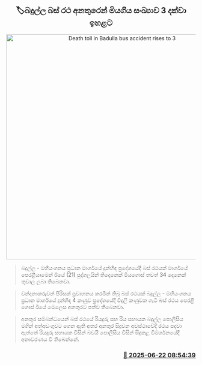 <p align='center'><b><h2 align='center' title='Death toll in Badulla bus accident rises to 3'>🏷බදුල්ල බස් රථ අනතුරෙන් මියගිය සංඛ්‍යාව 3 දක්වා ඉහළට</h2></b></p>
<p align='center'><img src='https://helakuru.sgp1.cdn.digitaloceanspaces.com/esana/images/lib/badulla-acc-uio.jpg' width='600' alt='Death toll in Badulla bus accident rises to 3'></p>

> බදුල්ල - මහියංගනය ප්‍රධාන මාර්ගයේ දුන්හිඳ ප්‍රදේශයේදී බස් රථයක් මාර්ගයේ පෙරළීයාමෙන් ඊ‍යේ (21) පුද්ගලයින් තිදෙනෙක් මියගොස් තවත් 34 දෙනෙක් තුවාල ලබා තිබෙනවා.

> වන්දනාකරුවන් පිරිසක් ප්‍රවාහනය කරමින් තිබූ බස් රථයක් බදුල්ල - මහියංගනය ප්‍රධාන මාර්ගයේ දුන්හිඳ 4 කණුව ප්‍රදේශයේදී විදුලි කණුවක ගැටී බස් රථය පෙරළී ගොස් ඊයේ මෙලෙස අනතුරට පත්ව තිබෙනවා.

> අනතුර සම්බන්ධයෙන් බස් රථයේ රියදුරු සහ රිය සහායක බදුල්ල පොලිසිය මගින් අත්අඩංගුවට ගෙන ඇති අතර අනතුර සිදුවන අවස්ථාවේදී රථය පදවා ඇත්තේ රියදුරු සහායක විසින් බවයි පොලීසිය විසින් සිදුකළ විමර්ශනයේදී අනාවරණය වී තිබෙන්නේ.



<h3 align='right'><a href='https://www.helakuru.lk/esana/p/111229/'>📅 2025-06-22 08:54:39</a></h3>
